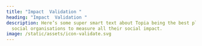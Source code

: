 ```yaml
---
title: "Impact  Validation "
heading: "Impact  Validation "
description: Here’s some super smart text about Topia being the best place for
  social organisations to measure all their social impact.
image: /static/assets/icon-validate.svg
---
```

